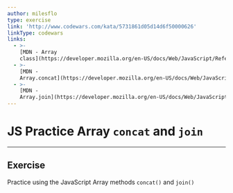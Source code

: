 ```yaml
---
author: milesflo
type: exercise
link: 'http://www.codewars.com/kata/5731861d05d14d6f50000626'
linkType: codewars
links:
  - >-
    [MDN - Array
    class](https://developer.mozilla.org/en-US/docs/Web/JavaScript/Reference/Global_Objects/Array){website}
  - >-
    [MDN -
    Array.concat](https://developer.mozilla.org/en-US/docs/Web/JavaScript/Reference/Global_Objects/Array/concat){website}
  - >-
    [MDN -
    Array.join](https://developer.mozilla.org/en-US/docs/Web/JavaScript/Reference/Global_Objects/Array/join){website}
---
```


# JS Practice Array `concat` and `join`


---

## Exercise

Practice using the JavaScript Array methods `concat()` and `join()`
 
